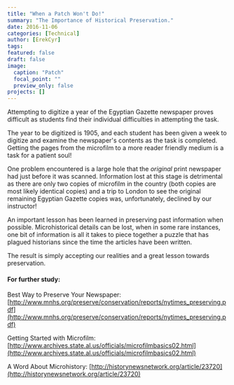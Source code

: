 ```yaml
---
title: "When a Patch Won't Do!"
summary: "The Importance of Historical Preservation."
date: 2016-11-06
categories: [Technical]
author: [ErekCyr]
tags:
featured: false
draft: false
image:
  caption: "Patch"
  focal_point: ""
  preview_only: false
projects: []
---
```

Attempting to digitize a year of the Egyptian Gazette newspaper proves difficult as students find their individual difficulties in attempting the task.

The year to be digitized is 1905, and each student has been given a week to digitize and examine the newspaper's contents as the task is completed. Getting the pages from the microfilm to a more reader friendly medium is a task for a patient soul!

One problem encountered is a large hole that the *original* print newspaper had just before it was scanned. Information lost at this stage is detrimental as there are only two copies of microfilm in the country (both copies are most likely identical copies) and a trip to London to see the original remaining Egyptian Gazette copies was, unfortunately, declined by our instructor!

An important lesson has been learned in preserving past information when possible. Microhistorical details can be lost, when in some rare instances, one bit of information is all it takes to piece together a puzzle that has plagued historians since the time the articles have been written.

The result is simply accepting our realities and a great lesson towards preservation.

#### For further study:
Best Way to Preserve Your Newspaper:
[http://www.mnhs.org/preserve/conservation/reports/nytimes_preserving.pdf](http://www.mnhs.org/preserve/conservation/reports/nytimes_preserving.pdf)

Getting Started with Microfilm:
[http://www.archives.state.al.us/officials/microfilmbasics02.html](http://www.archives.state.al.us/officials/microfilmbasics02.html)

A Word About Microhistory:
[http://historynewsnetwork.org/article/23720](http://historynewsnetwork.org/article/23720)
